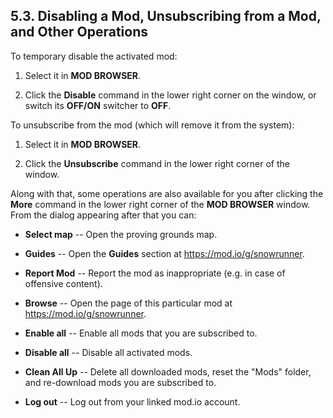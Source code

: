 ## 5.3. Disabling a Mod, Unsubscribing from a Mod, and Other Operations

To temporary disable the activated mod:

1.  Select it in **MOD BROWSER**.

2.  Click the **Disable** command in the lower right corner on the window, or switch its **OFF/ON** switcher to **OFF**.

To unsubscribe from the mod (which will remove it from the system):

1.  Select it in **MOD BROWSER**.

2.  Click the **Unsubscribe** command in the lower right corner of the window.

Along with that, some operations are also available for you after clicking the **More** command in the lower right corner of the **MOD BROWSER** window. From the dialog appearing after that you can:

-   **Select map** -- Open the proving grounds map.

-   **Guides** -- Open the **Guides** section at <https://mod.io/g/snowrunner>.

-   **Report Mod** -- Report the mod as inappropriate (e.g. in case of offensive content).

-   **Browse** -- Open the page of this particular mod at <https://mod.io/g/snowrunner>.

-   **Enable all** -- Enable all mods that you are subscribed to.

-   **Disable all** -- Disable all activated mods.

-   **Clean All Up** -- Delete all downloaded mods, reset the "Mods" folder, and re-download mods you are subscribed to.

-   **Log out** -- Log out from your linked mod.io account.

